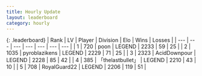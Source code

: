 ```yaml
---
title: Hourly Update
layout: leaderboard
category: hourly
---
```


{: .leaderboard}
| Rank | LV | Player | Division | Elo | Wins | Losses |
| --- | --- | --- | --- | --- | --- | --- |
| <span data-change="2">1</span> | 720 | <span title="ID: 540690">poon</span> | LEGEND | <span data-change="19">2233</span> | <span data-change="3">59</span> | <span data-change="0">25</span> |
| <span data-change="-1">2</span> | 1035 | <span title="ID: 143220">pyroblazikens</span> | LEGEND | <span data-change="0">2229</span> | <span data-change="0">71</span> | <span data-change="0">25</span> |
| <span data-change="-1">3</span> | 2323 | <span title="ID: 304661">AcidDownpour</span> | LEGEND | <span data-change="0">2228</span> | <span data-change="0">85</span> | <span data-change="0">42</span> |
| <span data-change="0">4</span> | 385 | <span title="ID: 641994">「thelastbullet」</span> | LEGEND | <span data-change="0">2210</span> | <span data-change="0">43</span> | <span data-change="0">10</span> |
| <span data-change="0">5</span> | 708 | <span title="ID: 210952">RoyalGuard22</span> | LEGEND | <span data-change="0">2206</span> | <span data-change="0">119</span> | <span data-change="0">51</span> |